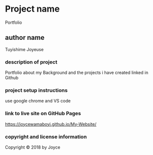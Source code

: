 # Project name
Portfolio 
## author name
Tuyishime Joyeuse
### description of project
Portfolio about my Background and the projects i have created linked in Github
### project setup instructions
use google chrome and VS code
### link to live site on GitHub Pages
https://joycewamaboyi.github.io/My-Website/
### copyright and license information
Copyright &copy; 2018 by Joyce 

